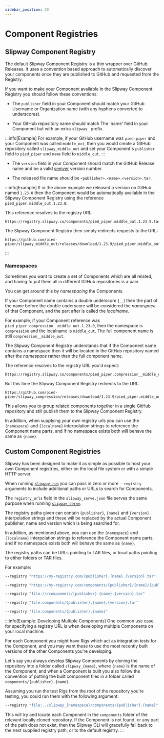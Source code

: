 ```yaml
---
sidebar_position: 20
---
```


# Component Registries

## Slipway Component Registry

The default Slipway Component Registry is a thin wrapper over GitHub Releases. It uses a convention based approach to automatically
discover your components once they are published to GitHub and requested from the Registry.

If you want to make your Component available in the Slipway Component Registry you should follow these conventions:


- The `publisher` field in your Component should match your GitHub Username or Organization name (with any hyphens converted to underscores).

- Your GitHub repository name should match The 'name' field in your Component but with an extra `slipway_` prefix.

:::info[Example]
For example, if your GitHub username was `pied-piper` and your Component was called `middle_out`, then you would
create a GitHub repository called `slipway_middle_out` and set your Component's
`publisher` field to `pied_piper` and `name` field to `middle_out`.
:::

- The `version` field in your Component should match the GitHub Release name and be a 
valid [semver](https://docs.rs/semver/latest/semver/struct.Version.html#syntax) version number.

- The released file name should be `<publisher>.<name>.<version>.tar`.

:::info[Example]
If in the above example we released a version on GitHub named `1.23.0` then the Component would be automatically available
in the Slipway Component Registry using the reference `pied_piper.middle_out.1.23.0`.

This reference resolves to the registry URL:

```
https://registry.slipway.co/components/pied_piper.middle_out.1.23.9.tar
```

The Slipway Component Registry then simply redirects requests to the URL:
```
https://github.com/pied-piper/slipway_middle_out/releases/download/1.23.9/pied_piper.middle_out.1.23.9.tar
```
:::

### Namespaces

Sometimes you want to create a set of Components which are all related, and having to put them
all in different GitHub repositories is a pain.

You can get around this by _namespacing_ the Components.

If your Component name contains a double underscore (`__`) then the part of the name before
the double underscore will be considered the _namespace_ of that Component, and the part after
is called the _localname_.

For example, if your Component reference was `pied_piper.compression__middle_out.1.23.0`, then
the namespace is `compression` and the localname is `middle_out`.
The full component name is still `compression__middle_out`.

The Slipway Component Registry understands that if the Component name contains a namespace then
it will be located in the GitHub repository named after the _namespace_ rather than the full component name.

The reference resolves to the registry URL you'd expect:

```
https://registry.slipway.co/components/pied_piper.compression__middle_out.1.23.9.tar
```

But this time the Slipway Component Registry redirects to the URL:
```
https://github.com/pied-piper/slipway_compression/releases/download/1.23.9/pied_piper.middle_out.1.23.9.tar
```

This allows you to group related components together in a single GitHub repository and still publish them
to the Slipway Component Registry.

In addition, when supplying your own registry urls you can use the `{namespace}` and `{localname}` interpolation strings
to reference the Component name parts, and if no namespace exists both will behave the same as `{name}`.

## Custom Component Registries

Slipway has been designed to make it as simple as possible to host your own Component registries, 
either on the local file system or with a simple HTTP server.

When running [`slipway run`](/docs/basics/running-rigs) you can pass in zero or more `--registry` arguments to include additional paths or URLs to search for Components.

The `registry_urls` field in the `slipway_serve.json` file serves the same purpose when running [`slipway serve`](/docs/basics/serving-rigs).

The registry paths given can contain `{publisher}`, `{name}` and `{version}` interpolation strings and these will be replaced by the actual Component publisher, name and version which is being searched for.

In addition, as mentioned above, you can use the `{namespace}` and `{localname}` interpolation strings
to reference the Component name parts, and if no namespace exists both will behave the same as `{name}`.

The registry paths can be URLs pointing to TAR files, or local paths pointing to either folders or TAR files.

For example:

```sh title="An HTTP registry serving TAR files from the root"
--registry "https://my-registry.com/{publisher}.{name}.{version}.tar"
```

```sh title="An HTTP registry serving TAR files from a folder structure"
--registry "https://my-registry.com/components/{publisher}/{name}/{publisher}.{name}.{version}.tar"
```

```sh title="An absolute local path to a folder of TAR files"
--registry "file:///components/{publisher}.{name}.{version}.tar"
```

```sh title="A relative local path to a folder of TAR files"
--registry "file:components/{publisher}.{name}.{version}.tar"
```

```sh title="A relative local path to components in folders, ignoring versions"
--registry "file:components/{publisher}.{name}"
```

:::info[Example: Developing Multiple Components]
One common use case for specifying a registry URL is when developing multiple Components on your local machine.

For each Component you might have Rigs which act as integration tests for the Component, and you may want these to use
the most recently built versions of the other Components you're developing.

Let's say you always develop Slipway Components by cloning the repository into a folder called `slipway_{name}`,
where `{name}` is the name of the Component, and when  a Component is built you also follow the convention
of putting the built component files in a folder called `components/{publisher}.{name}`.

Assuming you run the test Rigs from the root of the repository you're testing,
you could run them with the following argument:

```sh
--registry "file:../slipway_{namespace}/components/{publisher}.{name}"
```

This will try and locate each Component in the `components` folder of the relevant locally cloned repository.
If the Component is not found, or any part of the path does not exist, then the Slipway CLI will 
gracefully fall back to the next supplied registry path, or to the default registry.
:::